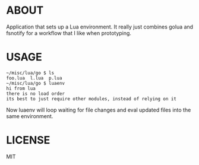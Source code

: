 ABOUT
======

Application that sets up a Lua environment. It really just combines golua and fsnotify for a workflow that I like when prototyping.

USAGE
=====

```shell
~/misc/lua/go $ ls
foo.lua  l.lua  p.lua
~/misc/lua/go $ luaenv 
hi from lua
there is no load order
its best to just require other modules, instead of relying on it
```

Now luaenv will loop waiting for file changes and eval updated files into the same environment.

LICENSE
======

MIT

